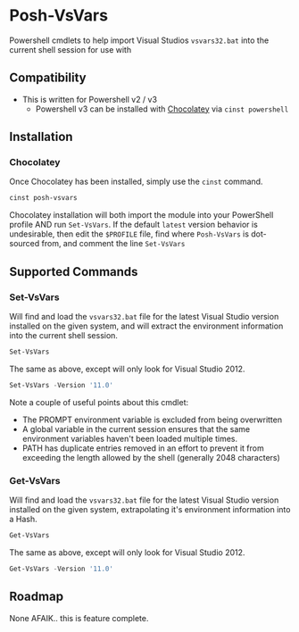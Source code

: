 # Posh-VsVars

Powershell cmdlets to help import Visual Studios `vsvars32.bat` into the current
shell session for use with

## Compatibility

* This is written for Powershell v2 / v3
  * Powershell v3 can be installed with [Chocolatey][] via `cinst powershell`

[Chocolatey]: http://www.chocolatey.org

## Installation

### Chocolatey

Once Chocolatey has been installed, simply use the `cinst` command.

```powershell
cinst posh-vsvars
```

Chocolatey installation will both import the module into your PowerShell profile
AND run `Set-VsVars`.  If the default `latest` version behavior is undesirable,
then edit the `$PROFILE` file, find where `Posh-VsVars` is dot-sourced from,
and comment the line `Set-VsVars`

## Supported Commands

### Set-VsVars

Will find and load the `vsvars32.bat` file for the latest Visual Studio version
installed on the given system, and will extract the environment information
into the current shell session.

```powershell
Set-VsVars
```

The same as above, except will only look for Visual Studio 2012.

```powershell
Set-VsVars -Version '11.0'
```

Note a couple of useful points about this cmdlet:

- The PROMPT environment variable is excluded from being overwritten
- A global variable in the current session ensures that the same
environment variables haven't been loaded multiple times.
- PATH has duplicate entries removed in an effort to prevent it from
exceeding the length allowed by the shell (generally 2048 characters)

### Get-VsVars

Will find and load the `vsvars32.bat` file for the latest Visual Studio version
installed on the given system, extrapolating it's environment information into a Hash.

```powershell
Get-VsVars
```

The same as above, except will only look for Visual Studio 2012.

```powershell
Get-VsVars -Version '11.0'
```

## Roadmap

None AFAIK.. this is feature complete.

